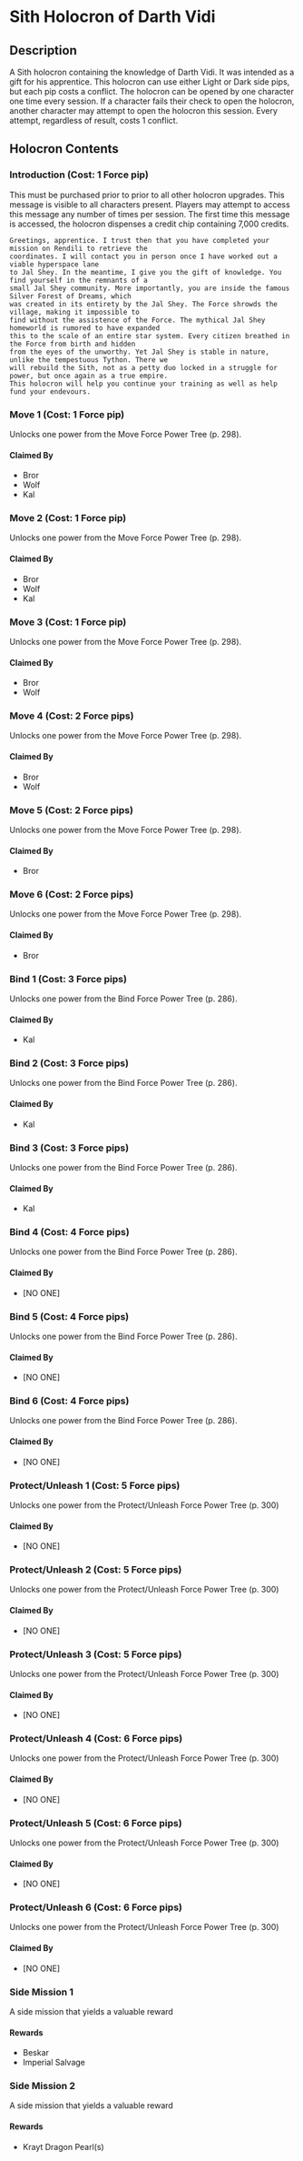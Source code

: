 # Sith Holocron of Darth Vidi

## Description
A Sith holocron containing the knowledge of Darth Vidi. It was intended as a gift for his apprentice.
This holocron can use either Light or Dark side pips, but each pip costs a conflict. The holocron can be opened by one character one time
every session. If a character fails their check to open the holocron, another character may attempt to open the
holocron this session. Every attempt, regardless of result, costs 1 conflict.

## Holocron Contents
### Introduction (Cost: 1 Force pip)
This must be purchased prior to prior to all other holocron upgrades. This message is visible to all characters present.
Players may attempt to access this message any number of times per session. The first time this message is accessed,
the holocron dispenses a credit chip containing 7,000 credits.

```
Greetings, apprentice. I trust then that you have completed your mission on Rendili to retrieve the 
coordinates. I will contact you in person once I have worked out a viable hyperspace lane
to Jal Shey. In the meantime, I give you the gift of knowledge. You find yourself in the remnants of a
small Jal Shey community. More importantly, you are inside the famous Silver Forest of Dreams, which
was created in its entirety by the Jal Shey. The Force shrowds the village, making it impossible to
find without the assistence of the Force. The mythical Jal Shey homeworld is rumored to have expanded
this to the scale of an entire star system. Every citizen breathed in the Force from birth and hidden
from the eyes of the unworthy. Yet Jal Shey is stable in nature, unlike the tempestuous Tython. There we 
will rebuild the Sith, not as a petty duo locked in a struggle for power, but once again as a true empire.
This holocron will help you continue your training as well as help fund your endevours.
```

### Move 1 (Cost: 1 Force pip)
Unlocks one power from the Move Force Power Tree (p. 298).
#### Claimed By
* Bror
* Wolf
* Kal

### Move 2 (Cost: 1 Force pip)
Unlocks one power from the Move Force Power Tree (p. 298).
#### Claimed By
* Bror
* Wolf
* Kal

### Move 3 (Cost: 1 Force pip)
Unlocks one power from the Move Force Power Tree (p. 298).
#### Claimed By
* Bror
* Wolf

### Move 4 (Cost: 2 Force pips)
Unlocks one power from the Move Force Power Tree (p. 298).
#### Claimed By
* Bror
* Wolf

### Move 5 (Cost: 2 Force pips)
Unlocks one power from the Move Force Power Tree (p. 298).
#### Claimed By
* Bror

### Move 6 (Cost: 2 Force pips)
Unlocks one power from the Move Force Power Tree (p. 298).
#### Claimed By
* Bror

### Bind 1 (Cost: 3 Force pips)
Unlocks one power from the Bind Force Power Tree (p. 286).
#### Claimed By
* Kal

### Bind 2 (Cost: 3 Force pips)
Unlocks one power from the Bind Force Power Tree (p. 286).
#### Claimed By
* Kal

### Bind 3 (Cost: 3 Force pips)
Unlocks one power from the Bind Force Power Tree (p. 286).
#### Claimed By
* Kal

### Bind 4 (Cost: 4 Force pips)
Unlocks one power from the Bind Force Power Tree (p. 286).
#### Claimed By
* [NO ONE]

### Bind 5 (Cost: 4 Force pips)
Unlocks one power from the Bind Force Power Tree (p. 286).
#### Claimed By
* [NO ONE]

### Bind 6 (Cost: 4 Force pips)
Unlocks one power from the Bind Force Power Tree (p. 286).
#### Claimed By
* [NO ONE]

### Protect/Unleash 1 (Cost: 5 Force pips)
Unlocks one power from the Protect/Unleash Force Power Tree (p. 300)
#### Claimed By
* [NO ONE]

### Protect/Unleash 2 (Cost: 5 Force pips)
Unlocks one power from the Protect/Unleash Force Power Tree (p. 300)
#### Claimed By
* [NO ONE]

### Protect/Unleash 3 (Cost: 5 Force pips)
Unlocks one power from the Protect/Unleash Force Power Tree (p. 300)
#### Claimed By
* [NO ONE]

### Protect/Unleash 4 (Cost: 6 Force pips)
Unlocks one power from the Protect/Unleash Force Power Tree (p. 300)
#### Claimed By
* [NO ONE]

### Protect/Unleash 5 (Cost: 6 Force pips)
Unlocks one power from the Protect/Unleash Force Power Tree (p. 300)
#### Claimed By
* [NO ONE]

### Protect/Unleash 6 (Cost: 6 Force pips)
Unlocks one power from the Protect/Unleash Force Power Tree (p. 300)
#### Claimed By
* [NO ONE]

### Side Mission 1
A side mission that yields a valuable reward
#### Rewards
* Beskar
* Imperial Salvage

### Side Mission 2
A side mission that yields a valuable reward
#### Rewards
* Krayt Dragon Pearl(s)
